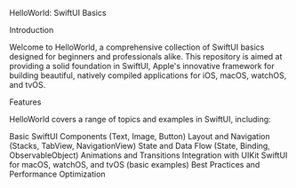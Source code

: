 HelloWorld: SwiftUI Basics

Introduction

Welcome to HelloWorld, a comprehensive collection of SwiftUI basics designed for beginners and professionals alike. This repository is aimed at providing a solid foundation in SwiftUI, Apple's innovative framework for building beautiful, natively compiled applications for iOS, macOS, watchOS, and tvOS.

Features

HelloWorld covers a range of topics and examples in SwiftUI, including:

Basic SwiftUI Components (Text, Image, Button)
Layout and Navigation (Stacks, TabView, NavigationView)
State and Data Flow (State, Binding, ObservableObject)
Animations and Transitions
Integration with UIKit
SwiftUI for macOS, watchOS, and tvOS (basic examples)
Best Practices and Performance Optimization
